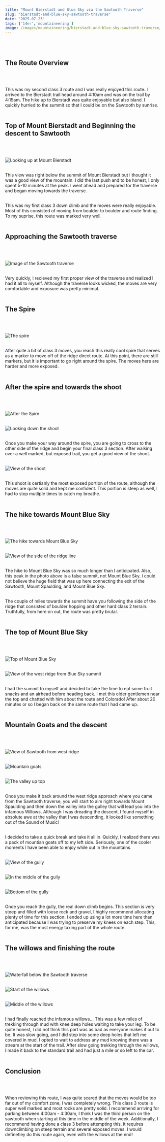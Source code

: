 ```yaml
---
title: "Mount Bierstadt and Blue Sky via the Sawtooth Traverse"
slug: "bierstadt-and-blue-sky-sawtooth-traverse"
date: "2025-07-23"
tags: ['14er','mountaineering']
image: /images/mountaineering/bierstadt-and-blue-sky-sawtooth-traverse/sawtooth-traverse-cover-photo.jpg
---
```


<br></br>
## **The Route Overview**
<br></br>

This was my second class 3 route and I was really enjoyed this route. I arrived to the Bierstadt trail head around 4:10am and was on the trail by 4:15am. The hike up to Bierstadt was quite enjoyable but also bland. I quickly hurried to the summit so that I could be on the Sawtooth by sunrise. 
<br></br>

<h2><b>Top of Mount Bierstadt and Beginning the descent to Sawtooth</b></h2>
<br></br>

![Looking up at Mount Bierstadt]( /images/mountaineering/bierstadt-and-blue-sky-sawtooth-traverse/last-push-up-bierstadt.jpg )
<br></br>

This view was right below the summit of Mount Bierstadt but I thought it was a good view of the mountain. I did the last push and to be honest, I only spent 5-10 minutes at the peak. I went ahead and prepared for the traverse and began moving towards the traverse.
<br></br>

This was my first class 3 down climb and the moves were really enjoyable. Most of this consisted of moving from boulder to boulder and route finding. To my suprise, this route was marked very well. 
<br></br>

## **Approaching the Sawtooth traverse**
<br></br>

![Image of the Sawtooth traverse]( /images/mountaineering/bierstadt-and-blue-sky-sawtooth-traverse/looking-across-the-traverse.jpg )
<br></br>

Very quickly, I recieved my first proper view of the traverse and realized I had it all to myself. Although the traverse looks wicked, the moves are very comfortable and exposure was pretty minimal.
<br></br>

## **The Spire**
<br></br>

![The spire]( /images/mountaineering/bierstadt-and-blue-sky-sawtooth-traverse/spire-on-the-traverse.jpg )
<br></br>

After quite a bit of class 3 moves, you reach this really cool spire that serves as a marker to move off of the ridge direct route. At this point, there are still markers, but it is important to go right around the spire. The moves here are harder and more exposed.
<br></br>

## **After the spire and towards the shoot**
<br></br>

![After the Spire]( /images/mountaineering/bierstadt-and-blue-sky-sawtooth-traverse/after-the-spire.jpg )
<br></br>

![Looking down the shoot]( /images/mountaineering/bierstadt-and-blue-sky-sawtooth-traverse/looking-back-at-the-traverse.jpg )
<br></br>

Once you make your way around the spire, you are going to cross to the other side of the ridge and begin your final class 3 section. After walking over a well marked, but exposed trail, you get a good view of the shoot.
<br></br>

![View of the shoot]( /images/mountaineering/bierstadt-and-blue-sky-sawtooth-traverse/looking-up-the-last-shoot.jpg )
<br></br>

This shoot is certianly the most exposed portion of the route, although the moves are quite solid and kept me confident. This portion is steep as well, I had to stop mutliple times to catch my breathe. 
<br></br>

## **The hike towards Mount Blue Sky**
<br></br>

![The hike towards Mount Blue Sky]( /images/mountaineering/bierstadt-and-blue-sky-sawtooth-traverse/heading-towards-blue-sky.jpg )
<br></br>

![View of the side of the ridge line]( /images/mountaineering/bierstadt-and-blue-sky-sawtooth-traverse/ridge-route-towards-blue-sky.jpg )
<br></br>

The hike to Mount Blue Sky was so much longer than I anticipated. Also, this peak in the photo above is a false summit, not Mount Blue Sky. I could not believe the huge field that was up here connecting the exit of the Sawtooth, Mount Spaulding, and Mount Blue Sky. 
<br></br>

The couple of miles towards the summit have you following the side of the ridge that consisted of boulder hopping and other hard class 2 terrain. Truthfully, from here on out, the route was pretty brutal. 
<br></br>

## **The top of Mount Blue Sky**
<br></br>

![Top of Mount Blue Sky]( /images/mountaineering/bierstadt-and-blue-sky-sawtooth-traverse/on-top-of-blue-sky.jpg )
<br></br>

![View of the west ridge from Blue Sky summit]( /images/mountaineering/bierstadt-and-blue-sky-sawtooth-traverse/looking-at-west-ridge-from-blue-sky.jpg )
<br></br>

I had the summit to myself and decided to take the time to eat some fruit snacks and an airhead before heading back. I met this older gentlemen near the top and chatted with him about the route and Colorado! After about 20 minutes or so I began back on the same route that I had came up.
<br></br>

<h2><b>Mountain Goats and the descent</b></h2>
<br></br>

![View of Sawtooth from west ridge]( /images/mountaineering/bierstadt-and-blue-sky-sawtooth-traverse/sawtooth-from-west-ridge.jpg )
<br></br>

![Mountain goats]( /images/mountaineering/bierstadt-and-blue-sky-sawtooth-traverse/mountain-goats.jpg )
<br></br>

![The valley up top]( /images/mountaineering/bierstadt-and-blue-sky-sawtooth-traverse/mountain-valley.jpg )
<br></br>

Once you make it back around the west ridge approach where you came from the Sawtooth traverse, you will start to aim right towards Mount Spaulding and then down the valley into the gulley that will lead you into the infamous Willows. Although I was dreading the descent, I found myself in absolute awe at the valley that I was descending, it looked like something out of the Sound of Music!
<br></br>

I decided to take a quick break and take it all in. Quickly, I realized there was a pack of mountian goats off to my left side. Seriously, one of the cooler moments I have been able to enjoy while out in the mountains. 
<br></br>

![View of the gully]( /images/mountaineering/bierstadt-and-blue-sky-sawtooth-traverse/start-of-the-gully.jpg )
<br></br>

![In the middle of the gully]( /images/mountaineering/bierstadt-and-blue-sky-sawtooth-traverse/middle-of-the-gully.jpg )
<br></br>

![Bottom of the gully]( /images/mountaineering/bierstadt-and-blue-sky-sawtooth-traverse/bottom-of-gully.jpg )
<br></br>

Once you reach the gully, the real down climb begins. This section is very steep and filled with loose rock and gravel, I highly recommend allocating plenty of time for this section. I ended up using a lot more time here than anticipated because I was trying to preserve my knees on each step. This, for me, was the most energy taxing part of the whole route.
<br></br>

## **The willows and finishing the route**
<br></br>

![Waterfall below the Sawtooth traverse]( /images/mountaineering/bierstadt-and-blue-sky-sawtooth-traverse/waterfall-below-the-traverse.jpg )
<br></br>

![Start of the willows]( /images/mountaineering/bierstadt-and-blue-sky-sawtooth-traverse/willows-trail.jpg )
<br></br>

![Middle of the willows]( /images/mountaineering/bierstadt-and-blue-sky-sawtooth-traverse/middle-of-the-willows.jpg )
<br></br>

I had finally reached the infamous willows... This was a few miles of trekking through mud with knee deep holes waiting to take your leg. To be quite honest, I did not think this part was as bad as everyone makes it out to be. It was slow going, and I did step into some deep holes that left me covered in mud. I opted to wait to address any mud knowing there was a stream at the start of the trail. After slow going trekking through the willows, I made it back to the standard trail and had just a mile or so left to the car.
<br></br>

## **Conclusion**
<br></br>

When reviewing this route, I was quite scared that the moves would be too far out of my comfort zone, I was completely wrong. This class 3 route is super well marked and most rocks are pretty solid. I recommend arriving for parking between 4:00am - 4:30am, I think I was the third person on the sawtooth when starting at this time in the middle of the week. Additionally, I recommend having done a class 3 before attempting this, it requires downclimbing on steep terrain and several exposed moves. I would definetley do this route again, even with the willows at the end!